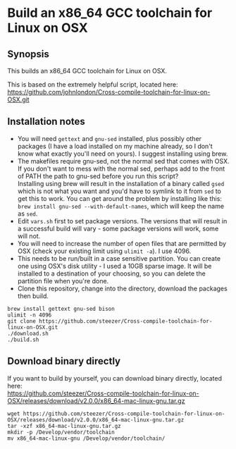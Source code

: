 # Build an x86_64 GCC toolchain for Linux on OSX
## Synopsis

This builds an x86_64 GCC toolchain for Linux on OSX.

This is based on the extremely helpful script, located here:  
https://github.com/johnlondon/Cross-compile-toolchain-for-linux-on-OSX.git

## Installation notes

- You will need `gettext` and `gnu-sed` installed, plus possibly other packages (I have a load installed on my machine already, so I don't know what exactly you'll need on yours).  I suggest installing using brew.
- The makefiles require gnu-sed, not the normal sed that comes with OSX.  If you don't want to mess with the normal sed, perhaps add to the front of PATH the path to gnu-sed before you run this script?  
  Installing using brew will result in the installation of a binary called `gsed` which is not what you want and you'd have to symlink to it from `sed` to get this to work.  You can get
  around the problem by installing like this: `brew install gnu-sed --with-default-names`, which will keep the name as `sed`.
- Edit `vars.sh` first to set package versions.  The versions that will result in a successful build will vary - some package versions will work, some will not.
- You will need to increase the number of open files that are permitted by OSX (check your existing limit using `ulimit -a`). I use 4096.
- This needs to be run/built in a case sensitive partition.  You can create one using OSX's disk utility - I used a 10GB sparse image.  It will be installed to a destination of your choosing, so you can delete the partition file when you're done.
- Clone this repository, change into the directory, download the packages then build.

~~~~
brew install gettext gnu-sed bison
ulimit -n 4096
git clone https://github.com/steezer/Cross-compile-toolchain-for-linux-on-OSX.git
./download.sh
./build.sh
~~~~

## Download binary directly
If you want to build by yourself, you can download binary directly, located here:     
https://github.com/steezer/Cross-compile-toolchain-for-linux-on-OSX/releases/download/v2.0.0/x86_64-mac-linux-gnu.tar.gz
~~~~
wget https://github.com/steezer/Cross-compile-toolchain-for-linux-on-OSX/releases/download/v2.0.0/x86_64-mac-linux-gnu.tar.gz
tar -xzf x86_64-mac-linux-gnu.tar.gz
mkdir -p /Develop/vendor/toolchain
mv x86_64-mac-linux-gnu /Develop/vendor/toolchain/
~~~~
